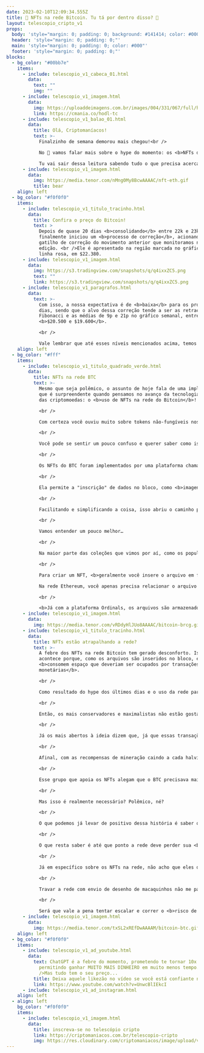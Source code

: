 ```yaml
---
date: 2023-02-10T12:09:34.555Z
title: 🤔 NFTs na rede Bitcoin. Tu tá por dentro disso? 🤔
layout: telescopio_cripto_v1
props:
  body: 'style="margin: 0; padding: 0; background: #141414; color: #000"'
  header: 'style="margin: 0; padding: 0;"'
  main: 'style="margin: 0; padding: 0; color: #000"'
  footer: 'style="margin: 0; padding: 0;"'
blocks:
  - bg_color: "#00bb7e"
    items:
      - include: telescopio_v1_cabeca_01.html
        data:
          text: ""
          img: ""
      - include: telescopio_v1_imagem.html
        data:
          img: https://uploaddeimagens.com.br/images/004/331/067/full/hodl_newsletter_botao_ultimasemana_%281%29.png?1675685068
          link: https://cmania.co/hodl-tc
      - include: telescopio_v1_balao_01.html
        data:
          title: Olá, Criptomaníacos!
          text: >-
            Finalzinho de semana demorou mais chegou!<br />

            No 🔭 vamos falar mais sobre o hype do momento: os <b>NFTs da rede Bitcoin</b>.<br />

            Tu vai sair dessa leitura sabendo tudo o que precisa acerca desse tema!
      - include: telescopio_v1_imagem.html
        data:
          img: https://media.tenor.com/nMng0My8BcwAAAAC/nft-eth.gif
          title: bear
    align: left
  - bg_color: "#f0f0f0"
    items:
      - include: telescopio_v1_titulo_tracinho.html
        data:
          title: Confira o preço do Bitcoin!
          text: >
            Depois de quase 20 dias <b>consolidando</b> entre 22k e 23k, Bitcoin
            finalmente iniciou um <b>processo de correção</b>, acionando o
            gatilho de correção do movimento anterior que monitoramos na última
            edição. <br />Ele é apresentado na região marcada no gráfico com a
            linha rosa, em $22.380.
      - include: telescopio_v1_imagem.html
        data:
          img: https://s3.tradingview.com/snapshots/q/q4ixxZC5.png
          text: ""
          link: https://s3.tradingview.com/snapshots/q/q4ixxZC5.png
      - include: telescopio_v1_paragrafos.html
        data:
          text: >-
            Com isso, a nossa expectativa é de <b>baixa</b> para os próximos
            dias, sendo que o alvo dessa correção tende a ser as retrações de
            Fibonacci e as médias de 9p e 21p no gráfico semanal, entre
            <b>$20.500 e $19.600</b>.

            <br />

            Vale lembrar que até esses níveis mencionados acima, temos um cenário positivo para a continuação do movimento de alta rumo aos objetivos sinalizados com as linhas brancas, entre <b>$25.200 e $27.800</b>.
    align: left
  - bg_color: "#fff"
    items:
      - include: telescopio_v1_titulo_quadrado_verde.html
        data:
          title: NFTs na rede BTC
          text: >-
            Mesmo que seja polêmico, o assunto de hoje fala de uma implementação
            que é surpreendente quando pensamos no avanço da tecnologia por trás
            das criptomoedas: o <b>uso de NFTs na rede do Bitcoin</b>!

            <br />

            Com certeza você ouviu muito sobre tokens não-fungíveis nos últimos meses. Mas o que talvez ainda seja novidade para você é que tem gente “cunhando” seus NFTs diretamente na blockchain do Bitcoin.

            <br />

            Você pode se sentir um pouco confuso e querer saber como isso é possível. 

            <br />

            Os NFTs do BTC foram implementados por uma plataforma chamada <b>Ordinals</b>, que aproveita algumas funcionalidades da atualização <b>Taproot</b>, que ocorreu na rede em 2021. 

            <br />

            Ela permite a "inscrição" de dados no bloco, como <b>imagens, textos e vídeos</b>, tudo isso relacionado a cada satoshi, de forma individualizada. 

            <br />

            Facilitando e simplificando a coisa, isso abriu o caminho para NFTs no BTC. Mas além de serem tokens não-fungíveis nativos, a tecnologia NFT deu um passo a mais na rede do Bitcoin.

            <br />

            Vamos entender um pouco melhor… 

            <br />

            Na maior parte das coleções que vimos por aí, como os populares NFTs da Ethereum, os arquivos dos NFTs não estão na blockchain principal. 

            <br />

            Para criar um NFT, <b>geralmente você insere o arquivo em fontes de armazenamento descentralizadas</b>, como o <b>IPFS</b>. 

            Na rede Ethereum, você apenas precisa relacionar o arquivo externo com o token que está sendo criado. Isso é feito para reduzir as taxas de transação.

            <br />

            <b>Já com a plataforma Ordinals, os arquivos são armazenados diretamente na rede Bitcoin</b>, sem o uso de um serviço ou cadeia paralela. Alguns encaram isso como uma grande evolução, mas é nesse ponto que a polêmica começa. 
      - include: telescopio_v1_imagem.html
        data:
          img: https://media.tenor.com/vRDdyHlJUo8AAAAC/bitcoin-brcg.gif
      - include: telescopio_v1_titulo_tracinho.html
        data:
          title: NFTs estão atrapalhando a rede?
          text: >-
            A febre dos NFTs na rede Bitcoin tem gerado desconforto. Isso
            acontece porque, como os arquivos são inseridos no bloco, eles
            <b>consomem espaço que deveriam ser ocupados por transações
            monetárias</b>.

            <br />

            Como resultado do hype dos últimos dias e o uso da rede para a cunhagem dos tokens, a capacidade dos blocos estão chegando em seu limite, chegando a ter dobrado de tamanho. As <b>taxas de transação da rede também subiram consideravelmente</b>.

            <br />

            Então, os mais conservadores e maximalistas não estão gostando nem um pouco dessa história toda.

            <br />

            Já os mais abertos à ideia dizem que, já que essas transações estão acontecendo, devemos olhar com bons olhos o fato da movimentação <b>gerar recompensas para os mineradores</b>.

            <br />

            Afinal, com as recompensas de mineração caindo a cada halving e os com as quedas de preço que acontecem nos momentos de baixa do mercado, muitos mineradores acabam por encerrar suas atividades. Assim, blocos maiores e taxas mais altas seriam um bom estímulo para os validadores e segurança da rede.

            <br />

            Esse grupo que apoia os NFTs alegam que o BTC precisava mais do que apenas transações financeiras em sua rede. Assim, a Ordinals mostra que podemos<b> adicionar mais utilidades à blockchain para aumentar as transações de maneira significativa e aumentar os incentivos aos mineradores</b>. 

            <br />

            Mas isso é realmente necessário? Polêmico, né?

            <br />

            O que podemos já levar de positivo dessa história é saber que a rede do Bitcoin pode se moldar e ser o que ela precisar ser para garantir um futuro brilhante. 

            <br />

            O que resta saber é até que ponto a rede deve perder sua <b>simplicidade</b>, já que essa é uma de suas características mais incríveis.

            <br />

            Já em específico sobre os NFTs na rede, não acho que eles devem ser mal vistos. Mas quem sabe não devemos <b>armazenar os arquivos em serviços descentralizados</b> externos, como outros projetos já fazem? 

            <br />

            Travar a rede com envio de desenho de macaquinhos não me parece o melhor uso da blockchain do BTC. Com menos de 15 mil NFTs mintados nos últimos dias pela Ordinal, a rede já sentiu uma leve sobrecarga. 

            <br />

            Será que vale a pena tentar escalar e correr o <b>risco de uma rede lenta e congestionada</b>?
      - include: telescopio_v1_imagem.html
        data:
          img: https://media.tenor.com/txSL2xREfDwAAAAM/bitcoin-btc.gif
    align: left
  - bg_color: "#f0f0f0"
    items:
      - include: telescopio_v1_ad_youtube.html
        data:
          text: ChatGPT é a febre do momento, prometendo te tornar 10x mais produtivo e
            permitindo ganhar MUITO MAIS DINHEIRO em muito menos tempo. <br
            />Mas tudo tem o seu preço...
          title: Deixa aquele likezão no vídeo se você está confiante no BTC!
          link: https://www.youtube.com/watch?v=UnwcBlIEkcI
      - include: telescopio_v1_ad_instagram.html
    align: left
  - align: left
    bg_color: "#f0f0f0"
    items:
      - include: telescopio_v1_imagem.html
        data:
          title: inscreva-se no telescópio cripto
          link: https://criptomaniacos.com.br/telescopio-cripto
          img: https://res.cloudinary.com/criptomaniacos/image/upload/v1662133224/telescopio/inscreva-se-telescopio.png
---
```

